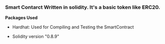 ### Smart Contarct Written in solidity. It's a basic token like ERC20.

**Packages Used**

- Hardhat: Used for Compiling and Testing the SmartContract

- Solidity version "0.8.9"
